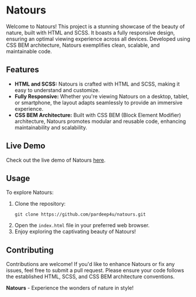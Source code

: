 # Natours

Welcome to Natours! This project is a stunning showcase of the beauty of nature, built with HTML and SCSS. It boasts a fully responsive design, ensuring an optimal viewing experience across all devices. Developed using CSS BEM architecture, Natours exemplifies clean, scalable, and maintainable code.

## Features

- **HTML and SCSS:** Natours is crafted with HTML and SCSS, making it easy to understand and customize.
- **Fully Responsive:** Whether you're viewing Natours on a desktop, tablet, or smartphone, the layout adapts seamlessly to provide an immersive experience.
- **CSS BEM Architecture:** Built with CSS BEM (Block Element Modifier) architecture, Natours promotes modular and reusable code, enhancing maintainability and scalability.

## Live Demo

Check out the live demo of Natours [here](https://pardeep4u.github.io/natours).

## Usage

To explore Natours:

1. Clone the repository:
   ```
   git clone https://github.com/pardeep4u/natours.git
   ```
2. Open the `index.html` file in your preferred web browser.
3. Enjoy exploring the captivating beauty of Natours!

## Contributing

Contributions are welcome! If you'd like to enhance Natours or fix any issues, feel free to submit a pull request. Please ensure your code follows the established HTML, SCSS, and CSS BEM architecture conventions.

**Natours** - Experience the wonders of nature in style!
